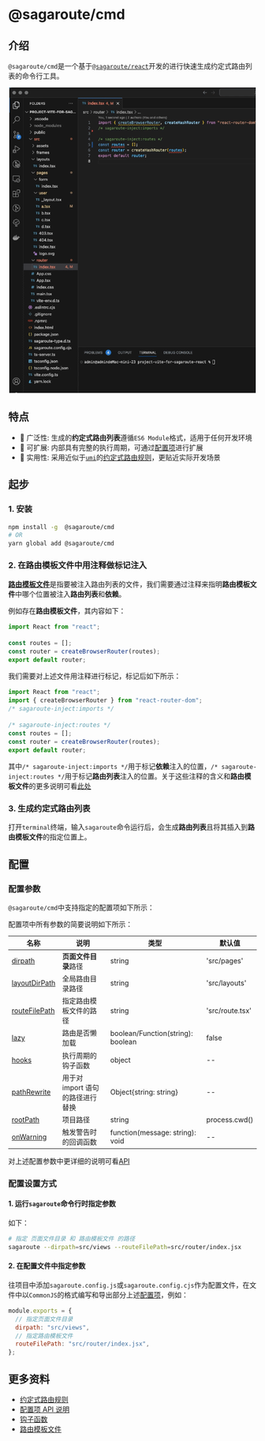 # @sagaroute/cmd

## 介绍

`@sagaroute/cmd`是一个基于[`@sagaroute/react`](../react/README.md)开发的进行快速生成约定式路由列表的命令行工具。

<p align="center">
    <img alt="babel" src="./doc/images/overview.gif" width="500">
</p>

## 特点

- 🌴 广泛性: 生成的**约定式路由列表**遵循`ES6 Module`格式，适用于任何开发环境
- 🎉 可扩展: 内部具有完整的执行周期，可通过[配置项](#配置)进行扩展
- 📲 实用性: 采用近似于[`umi`](https://v3.umijs.org/zh-CN/docs/convention-routing)的[约定式路由规则](../react/doc/Routing.md)，更贴近实际开发场景

## 起步

### 1. 安装

```bash
npm install -g  @sagaroute/cmd
# OR
yarn global add @sagaroute/cmd
```

### 2. 在路由模板文件中用注释做标记注入

[**路由模板文件**](../react/doc/Template.md)是指要被注入路由列表的文件，我们需要通过注释来指明**路由模板文件**中哪个位置被注入**路由列表**和**依赖**。

例如存在**路由模板文件**，其内容如下：

```js
import React from "react";

const routes = [];
const router = createBrowserRouter(routes);
export default router;
```

我们需要对上述文件用注释进行标记，标记后如下所示：

```js
import React from "react";
import { createBrowserRouter } from "react-router-dom";
/* sagaroute-inject:imports */

/* sagaroute-inject:routes */
const routes = [];
const router = createBrowserRouter(routes);
export default router;
```

其中`/* sagaroute-inject:imports */`用于标记**依赖**注入的位置，`/* sagaroute-inject:routes */`用于标记**路由列表**注入的位置。关于这些注释的含义和**路由模板文件**的更多说明可看[此处](../react/doc/Routing.md)

### 3. 生成约定式路由列表

打开`terminal`终端，输入`sagaroute`命令运行后，会生成**路由列表**且将其插入到**路由模板文件**的指定位置上。

## 配置

### 配置参数

`@sagaroute/cmd`中支持指定的配置项如下所示：

配置项中所有参数的简要说明如下所示：

| 名称                                               | 说明                             | 类型                              | 默认值          |
| -------------------------------------------------- | -------------------------------- | --------------------------------- | --------------- |
| [dirpath](../react/doc/API.md#dirpath)             | **页面文件目录**路径             | string                            | 'src/pages'     |
| [layoutDirPath](../react/doc/API.md#layoutdirpath) | 全局路由目录路径                 | string                            | 'src/layouts'   |
| [routeFilePath](../react/doc/API.md#routeFilePath) | 指定路由模板文件的路径           | string                            | 'src/route.tsx' |
| [lazy](../react/doc/API.md#lazy)                   | 路由是否懒加载                   | boolean/Function(string): boolean | false           |
| [hooks](../react/doc/API.md#hooks)                 | 执行周期的钩子函数               | object                            | --              |
| [pathRewrite](../react/doc/API.md#pathRewrite)     | 用于对 import 语句的路径进行替换 | Object{string: string}            | --              |
| [rootPath](../react/doc/API.md#rootPath)           | 项目路径                         | string                            | process.cwd()   |
| [onWarning](./doc/API.md#onwarning)                | 触发警告时的回调函数             | function(message: string): void   | --              |

对上述配置参数中更详细的说明可看[API](../react/doc/API.md)

### 配置设置方式

#### 1. 运行`sagaroute`命令行时指定参数

如下：

```bash
# 指定 页面文件目录 和 路由模板文件 的路径
sagaroute --dirpath=src/views --routeFilePath=src/router/index.jsx
```

#### 2. 在配置文件中指定参数

往项目中添加`sagaroute.config.js`或`sagaroute.config.cjs`作为配置文件，在文件中以`CommonJS`的格式编写和导出部分上述[配置项](#配置参数)，例如：

```js
module.exports = {
  // 指定页面文件目录
  dirpath: "src/views",
  // 指定路由模板文件
  routeFilePath: "src/router/index.jsx",
};
```

## 更多资料

- [约定式路由规则](../react/doc/Routing.md)
- [配置项 API 说明](../react/doc/API.md)
- [钩子函数](../react/doc/Hook.md)
- [路由模板文件](../react/doc/Template.md)
